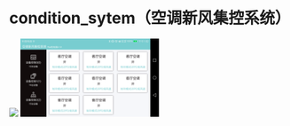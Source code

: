 # condition_sytem（空调新风集控系统）
<img src="https://github.com/Nightonke/BoomMenu/blob/master/Pictures/text-inside-button.gif" width="250">
<img src="https://github.com/1559727195/condition_sytem/blob/master/Pictures/Screenshot_20190313-135210.png" width="250">
